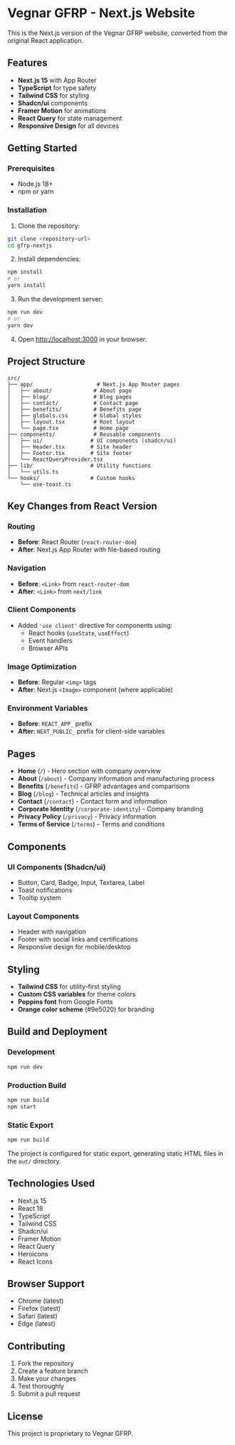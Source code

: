 # Vegnar GFRP - Next.js Website

This is the Next.js version of the Vegnar GFRP website, converted from the original React application.

## Features

- **Next.js 15** with App Router
- **TypeScript** for type safety
- **Tailwind CSS** for styling
- **Shadcn/ui** components
- **Framer Motion** for animations
- **React Query** for state management
- **Responsive Design** for all devices

## Getting Started

### Prerequisites

- Node.js 18+ 
- npm or yarn

### Installation

1. Clone the repository:
```bash
git clone <repository-url>
cd gfrp-nextjs
```

2. Install dependencies:
```bash
npm install
# or
yarn install
```

3. Run the development server:
```bash
npm run dev
# or
yarn dev
```

4. Open [http://localhost:3000](http://localhost:3000) in your browser.

## Project Structure

```
src/
├── app/                    # Next.js App Router pages
│   ├── about/             # About page
│   ├── blog/              # Blog pages
│   ├── contact/           # Contact page
│   ├── benefits/          # Benefits page
│   ├── globals.css        # Global styles
│   ├── layout.tsx         # Root layout
│   └── page.tsx           # Home page
├── components/            # Reusable components
│   ├── ui/               # UI components (shadcn/ui)
│   ├── Header.tsx        # Site header
│   ├── Footer.tsx        # Site footer
│   └── ReactQueryProvider.tsx
├── lib/                  # Utility functions
│   └── utils.ts
└── hooks/                # Custom hooks
    └── use-toast.ts
```

## Key Changes from React Version

### Routing
- **Before**: React Router (`react-router-dom`)
- **After**: Next.js App Router with file-based routing

### Navigation
- **Before**: `<Link>` from `react-router-dom`
- **After**: `<Link>` from `next/link`

### Client Components
- Added `'use client'` directive for components using:
  - React hooks (`useState`, `useEffect`)
  - Event handlers
  - Browser APIs

### Image Optimization
- **Before**: Regular `<img>` tags
- **After**: Next.js `<Image>` component (where applicable)

### Environment Variables
- **Before**: `REACT_APP_` prefix
- **After**: `NEXT_PUBLIC_` prefix for client-side variables

## Pages

- **Home** (`/`) - Hero section with company overview
- **About** (`/about`) - Company information and manufacturing process
- **Benefits** (`/benefits`) - GFRP advantages and comparisons
- **Blog** (`/blog`) - Technical articles and insights
- **Contact** (`/contact`) - Contact form and information
- **Corporate Identity** (`/corporate-identity`) - Company branding
- **Privacy Policy** (`/privacy`) - Privacy information
- **Terms of Service** (`/terms`) - Terms and conditions

## Components

### UI Components (Shadcn/ui)
- Button, Card, Badge, Input, Textarea, Label
- Toast notifications
- Tooltip system

### Layout Components
- Header with navigation
- Footer with social links and certifications
- Responsive design for mobile/desktop

## Styling

- **Tailwind CSS** for utility-first styling
- **Custom CSS variables** for theme colors
- **Poppins font** from Google Fonts
- **Orange color scheme** (#9e5020) for branding

## Build and Deployment

### Development
```bash
npm run dev
```

### Production Build
```bash
npm run build
npm start
```

### Static Export
```bash
npm run build
```

The project is configured for static export, generating static HTML files in the `out/` directory.

## Technologies Used

- Next.js 15
- React 18
- TypeScript
- Tailwind CSS
- Shadcn/ui
- Framer Motion
- React Query
- Heroicons
- React Icons

## Browser Support

- Chrome (latest)
- Firefox (latest)
- Safari (latest)
- Edge (latest)

## Contributing

1. Fork the repository
2. Create a feature branch
3. Make your changes
4. Test thoroughly
5. Submit a pull request

## License

This project is proprietary to Vegnar GFRP.